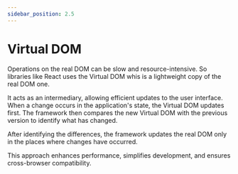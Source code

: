 ```yaml
---
sidebar_position: 2.5
---
```


# Virtual DOM

Operations on the real DOM can be slow and resource-intensive. So libraries like
React uses the Virtual DOM whis is a lightweight copy of the real DOM one.

It acts as an intermediary, allowing efficient updates to the user interface.
When a change occurs in the application's state, the Virtual DOM updates first.
The framework then compares the new Virtual DOM with the previous version to
identify what has changed.

After identifying the differences, the framework updates the real DOM only in
the places where changes have occurred.

This approach enhances performance, simplifies development, and ensures
cross-browser compatibility.
